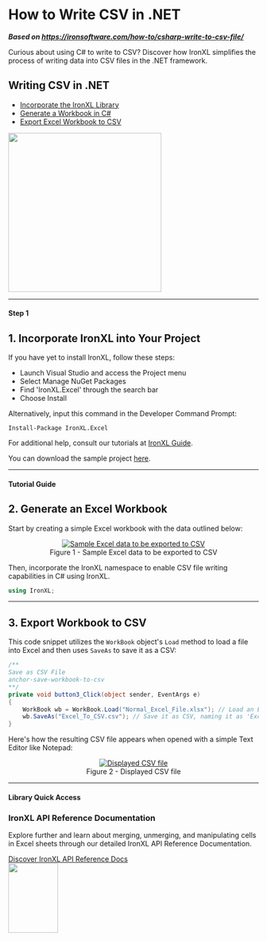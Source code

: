 # How to Write CSV in .NET

***Based on <https://ironsoftware.com/how-to/csharp-write-to-csv-file/>***


Curious about using C# to write to CSV? Discover how IronXL simplifies the process of writing data into CSV files in the .NET framework.

<div class="learnn-how-section">
  <div class="row">
    <div class="col-sm-6">
      <h2>Writing CSV in .NET</h2>
      <ul class="list-unstyled">
        <li><a href="#anchor-1-add-ironxl-to-your-project">Incorporate the IronXL Library</a></li>
        <li><a href="#anchor-2-create-an-excel-workbook">Generate a Workbook in C#</a></li>
        <li><a href="#anchor-3-save-workbook-to-csv">Export Excel Workbook to CSV</a></li>
      </ul>
    </div>
    <div class="col-sm-6">
      <div class="download-card">
        <img style="box-shadow: none; width: 308px; height: 320px;" src="https://ironsoftware.com/img/faq/excel/how-to-work.svg" class="img-responsive learn-how-to-img replaceable-img">
      </div>
    </div>
  </div>
</div>

<hr class="separator">

<h4 class="tutorial-segment-title">Step 1</h4>

## 1. Incorporate IronXL into Your Project

If you have yet to install IronXL, follow these steps:

* Launch Visual Studio and access the Project menu
* Select Manage NuGet Packages
* Find 'IronXL.Excel' through the search bar
* Choose Install

Alternatively, input this command in the Developer Command Prompt:

```shell
Install-Package IronXL.Excel
```

For additional help, consult our tutorials at [IronXL Guide](https://ironsoftware.com/csharp/excel/docs/).

You can download the sample project [here](https://ironsoftware.com/csharp/excel/downloads/csharp-write-to-csv.zip).

<hr class="separator">

<h4 class="tutorial-segment-title">Tutorial Guide</h4>

## 2. Generate an Excel Workbook

Start by creating a simple Excel workbook with the data outlined below:

<center>
  <div class="center-image-wrapper">
    <a
      href="https://ironsoftware.com/img/faq/excel/csharp-write-to-csv-file/normal-excel-data-to-be-exported-to-csv.png"
      target="_blank"
    >
      <img
        class="img-responsive"
        src="https://ironsoftware.com/img/faq/excel/csharp-write-to-csv-file/normal-excel-data-to-be-exported-to-csv.png"
        alt="Sample Excel data to be exported to CSV"
      >
    </a>
    <div class="image-description">
      <span class="image-description-text_strong">
        Figure 1
      </span>
      <span class="image-description-text_regular">
        -
      </span>
      <span class="image-description-text_italic">
        Sample Excel data to be exported to CSV
      </span>
    </div>
  </div>
</center>

Then, incorporate the IronXL namespace to enable CSV file writing capabilities in C# using IronXL.

```cs
using IronXL;
```

<hr class="separator">

## 3. Export Workbook to CSV

This code snippet utilizes the `WorkBook` object's `Load` method to load a file into Excel and then uses `SaveAs` to save it as a CSV:

```cs
/**
Save as CSV File
anchor-save-workbook-to-csv
**/
private void button3_Click(object sender, EventArgs e)
{
    WorkBook wb = WorkBook.Load("Normal_Excel_File.xlsx"); // Load an Excel file
    wb.SaveAs("Excel_To_CSV.csv"); // Save it as CSV, naming it as 'Excel_To_CSV.Sheet1.csv'
}
```

Here's how the resulting CSV file appears when opened with a simple Text Editor like Notepad:

<center>
  <div class="center-image-wrapper">
    <a
      href="https://ironsoftware.com/img/faq/excel/csharp-write-to-csv-file/output-csv-file.png"
      target="_blank"
    >
      <img
        class="img-responsive"
        src="https://ironsoftware.com/img/faq/excel/csharp-write-to-csv-file/output-csv-file.png"
        alt="Displayed CSV file"
      >
    </a>
    <div class="image-description">
      <span class="image-description-text_strong">
        Figure 2
      </span>
      <span class="image-description-text_regular">
        -
      </span>
      <span class="image-description-text_italic">
        Displayed CSV file
      </span>
    </div>
  </div>
</center>

<hr class="separator">

<h4 class="tutorial-segment-title">Library Quick Access</h4>

<div class="tutorial-section">
  <div class="row">
    <div class="col-sm-8">
      <h3>IronXL API Reference Documentation</h3>
      <p>Explore further and learn about merging, unmerging, and manipulating cells in Excel sheets through our detailed IronXL API Reference Documentation.</p>
      <a class="doc-link" href="https://ironsoftware.com/csharp/excel/object-reference/api/" target="_blank"> Discover IronXL API Reference Docs <i class="fa fa-chevron-right"></i></a>
    </div>
    <div class="col-sm-4">
      <div class="tutorial-image">
        <img style="max-width: 110px; width: 100px; height: 140px;" alt="" class="img-responsive add-shadow" src="https://ironsoftware.com/img/svgs/documentation.svg" width="100" height="140">
      </div>
    </div>
  </div>
</div>